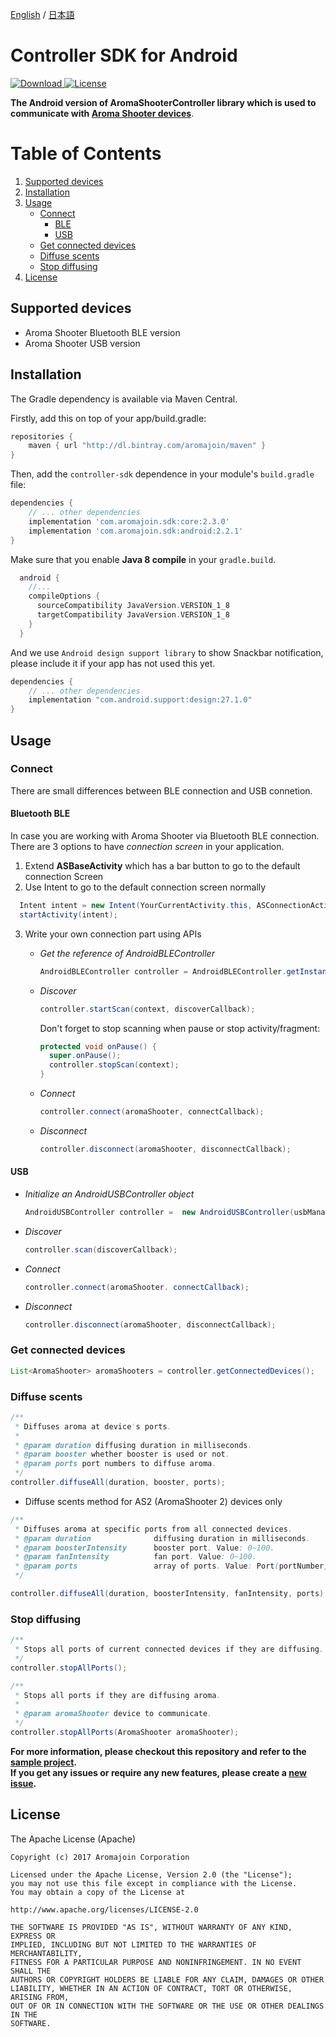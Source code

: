 [English](https://github.com/aromajoin/controller-sdk-android) / [日本語](README-JP.md)

# Controller SDK for Android

[ ![Download](https://api.bintray.com/packages/aromajoin/maven/com.aromajoin.sdk%3Aandroid/images/download.svg) ](https://bintray.com/aromajoin/maven/com.aromajoin.sdk%3Aandroid/_latestVersion)
[![License](https://img.shields.io/badge/license-Apache%202-4EB1BA.svg?style=flat-square)](https://www.apache.org/licenses/LICENSE-2.0.html)


**The Android version of AromaShooterController library which is used to communicate with [Aroma Shooter devices](https://aromajoin.com/products/aroma-shooter)**.

# Table of Contents
1. [Supported devices](#supported-devices)  
2. [Installation](#installation)
3. [Usage](#usage)
    * [Connect](#connect)
      * [BLE](#bluetooth-ble)
      * [USB](#usb)
    * [Get connected devices](#get-connected-devices)
    * [Diffuse scents](#diffuse-scents)
    * [Stop diffusing](#stop-diffusing)
4. [License](#license)

## Supported devices
* Aroma Shooter Bluetooth BLE version 
* Aroma Shooter USB version

## Installation
The Gradle dependency is available via Maven Central. 

Firstly, add this on top of your app/build.gradle:
```gradle
repositories {
    maven { url "http://dl.bintray.com/aromajoin/maven" }
}
```
Then, add the `controller-sdk` dependence in your module's `build.gradle` file:
```gradle
dependencies {
    // ... other dependencies
    implementation 'com.aromajoin.sdk:core:2.3.0'
    implementation 'com.aromajoin.sdk:android:2.2.1'
}
```
Make sure that you enable **Java 8 compile** in your `gradle.build`.
```gradle
  android {
    //...
    compileOptions {
      sourceCompatibility JavaVersion.VERSION_1_8
      targetCompatibility JavaVersion.VERSION_1_8
    }
  }
```
And we use `Android design support library` to show Snackbar notification, please include it if your app has not used this yet.
```gradle
dependencies {
    // ... other dependencies
    implementation "com.android.support:design:27.1.0"
}
```
## Usage  
### Connect
There are small differences between BLE connection and USB connetion.
#### Bluetooth BLE
In case you are working with Aroma Shooter via Bluetooth BLE connection.
There are 3 options to have *connection screen* in your application.  

1. Extend **ASBaseActivity** which has a bar button to go to the default connection Screen
2. Use Intent to go to the default connection screen normally
```java
  Intent intent = new Intent(YourCurrentActivity.this, ASConnectionActivity.class);  
  startActivity(intent);
```
3. Write your own connection part using APIs  
	- *Get the reference of AndroidBLEController*
		```java
		AndroidBLEController controller = AndroidBLEController.getInstance(); 
		```
	- *Discover*
		```java
		controller.startScan(context, discoverCallback);
		```  
		Don't forget to stop scanning when pause or stop activity/fragment:  

		```java
		protected void onPause() {
		  super.onPause();
		  controller.stopScan(context);
		}
		```
	- *Connect*
		```java
		controller.connect(aromaShooter, connectCallback);  
		```
	- *Disconnect*
		```java
		controller.disconnect(aromaShooter, disconnectCallback);  
		```

#### USB
- *Initialize an AndroidUSBController object*
  ```java
  AndroidUSBController controller =  new AndroidUSBController(usbManager);
  ```
- *Discover*
  ```java
  controller.scan(discoverCallback);
  ```  
- *Connect*
  ```java
  controller.connect(aromaShooter. connectCallback);  
  ```
- *Disconnect*
  ```java
  controller.disconnect(aromaShooter, disconnectCallback);  
  ```
### Get connected devices
  ```java
  List<AromaShooter> aromaShooters = controller.getConnectedDevices();
  ```

### Diffuse scents
  ```java
  /**
   * Diffuses aroma at device's ports.
   *
   * @param duration diffusing duration in milliseconds.
   * @param booster whether booster is used or not.
   * @param ports port numbers to diffuse aroma.
   */
  controller.diffuseAll(duration, booster, ports);
  ```  
* Diffuse scents method for AS2 (AromaShooter 2) devices only
```java
/**
 * Diffuses aroma at specific ports from all connected devices.
 * @param duration              diffusing duration in milliseconds.
 * @param boosterIntensity      booster port. Value: 0~100.
 * @param fanIntensity          fan port. Value: 0~100.
 * @param ports                 array of ports. Value: Port(portNumber, portIntensity)
 */

controller.diffuseAll(duration, boosterIntensity, fanIntensity, ports);
```
### Stop diffusing
  ```java
  /**
   * Stops all ports of current connected devices if they are diffusing.
   */
  controller.stopAllPorts();
  
  /**
   * Stops all ports if they are diffusing aroma.
   *
   * @param aromaShooter device to communicate.
   */
  controller.stopAllPorts(AromaShooter aromaShooter);
  ```


**For more information, please checkout this repository and refer to the [sample project](https://github.com/aromajoin/controller-sdk-android/tree/master/sample).**  
**If you get any issues or require any new features, please create a [new issue](https://github.com/aromajoin/controller-sdk-android/issues).**

## License  

The Apache License (Apache)

    Copyright (c) 2017 Aromajoin Corporation

    Licensed under the Apache License, Version 2.0 (the "License");
    you may not use this file except in compliance with the License.
    You may obtain a copy of the License at

    http://www.apache.org/licenses/LICENSE-2.0

    THE SOFTWARE IS PROVIDED "AS IS", WITHOUT WARRANTY OF ANY KIND, EXPRESS OR
    IMPLIED, INCLUDING BUT NOT LIMITED TO THE WARRANTIES OF MERCHANTABILITY,
    FITNESS FOR A PARTICULAR PURPOSE AND NONINFRINGEMENT. IN NO EVENT SHALL THE
    AUTHORS OR COPYRIGHT HOLDERS BE LIABLE FOR ANY CLAIM, DAMAGES OR OTHER
    LIABILITY, WHETHER IN AN ACTION OF CONTRACT, TORT OR OTHERWISE, ARISING FROM,
    OUT OF OR IN CONNECTION WITH THE SOFTWARE OR THE USE OR OTHER DEALINGS IN THE
    SOFTWARE.
